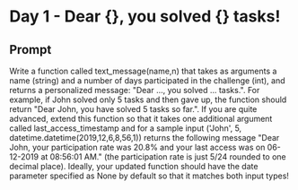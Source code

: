 # Day 1 - Dear {}, you solved {} tasks!

## Prompt

Write a function called text_message(name,n) that takes as arguments a name (string) and a number of days participated in the challenge (int), and returns a personalized message: "Dear ..., you solved ... tasks.". For example, if John solved only 5 tasks and then gave up, the function should return "Dear John, you have solved 5 tasks so far.".
If you are quite advanced, extend this function so that it takes one additional argument called last_access_timestamp and for a sample input ('John', 5, datetime.datetime(2019,12,6,8,56,1)) returns the following message "Dear John, your participation rate was 20.8% and your last access was on 06-12-2019 at 08:56:01 AM." (the participation rate is just 5/24 rounded to one decimal place). Ideally, your updated function should have the date parameter specified as None by default so that it matches both input types!

